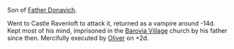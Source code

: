 Son of [Father Donavich](../NPCs/Father%20Donavich.md).

Went to Castle Ravenloft to attack it, returned as a vampire around -14d. Kept most of his mind, imprisoned in the [Barovia Village](../Places/Barovia%20Village.md) church by his father since then. Mercifully executed by [Oliver](../PCs/Oliver.md) on +2d.